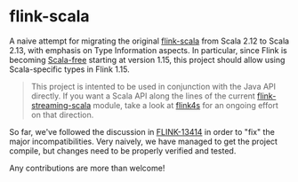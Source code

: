 # flink-scala

A naive attempt for migrating the original [flink-scala](https://github.com/apache/flink/tree/master/flink-scala)
from Scala 2.12 to Scala 2.13, with emphasis on Type Information aspects. In particular, since Flink is becoming [Scala-free](https://flink.apache.org/2022/02/22/scala-free.html)
starting at version 1.15, this project should allow using Scala-specific types in Flink 1.15.

> This project is intented to be used in conjunction with the Java API directly. If you want a Scala API along the
> lines of the current [flink-streaming-scala](https://github.com/apache/flink/tree/master/flink-streaming-scala) module,
> take a look at [flink4s](https://github.com/ariskk/flink4s/blob/main/LICENSE) for an ongoing effort on that direction.

So far, we've followed the discussion in [FLINK-13414](https://issues.apache.org/jira/browse/FLINK-13414) in order to "fix"
the major incompatibilities. Very naively, we have managed to get the project compile, but changes need to be 
properly verified and tested.

Any contributions are more than welcome!